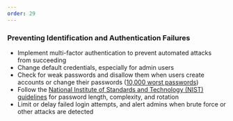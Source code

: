 ```yaml
---
order: 29
---
```


### Preventing Identification and Authentication Failures

- Implement multi-factor authentication to prevent automated attacks from succeeding
- Change default credentials, especially for admin users
- Check for weak passwords and disallow them when users create accounts or change their passwords ([10,000 worst passwords](https://github.com/OWASP/passfault/blob/master/wordlists/wordlists/10k-worst-passwords.txt))
- Follow the [National Institute of Standards and Technology (NIST) guidelines](https://pages.nist.gov/800-63-3/sp800-63b.html#-5112-memorized-secret-verifiers) for password length, complexity, and rotation
- Limit or delay failed login attempts, and alert admins when brute force or other attacks are detected
